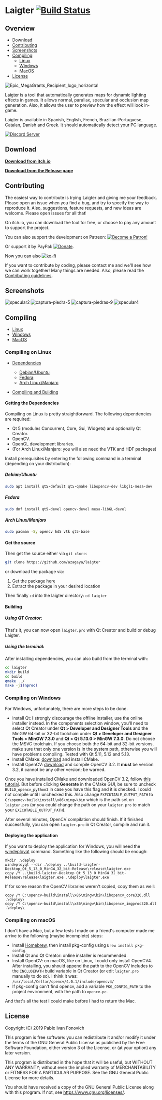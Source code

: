 # Laigter [![Build Status](https://travis-ci.com/azagaya/laigter.svg?branch=master)](https://travis-ci.com/azagaya/laigter)

## Overview

- [Download](https://github.com/flamendless/laigter#download)
- [Contributing](https://github.com/flamendless/laigter#contributing)
- [Screenshots](https://github.com/flamendless/laigter#screenshots)
- [Compiling](https://github.com/flamendless/laigter#compiling)
	- [Linux](https://github.com/flamendless/laigter#compiling-on-linux)
	- [Windows](https://github.com/flamendless/laigter#compiling-on-windows)
	- [MacOS](https://github.com/flamendless/laigter#compiling-on-macos)
- [License](https://github.com/flamendless/laigter#license)

![Epic_MegaGrants_Recipient_logo_horizontal](https://user-images.githubusercontent.com/46932830/77976528-a0395800-72d3-11ea-8c3c-4c049350e247.png)

Laigter is a tool that automatically generates maps for dynamic lighting effects
in games. It allows normal, parallax, specular and occlusion map generation.
Also, it allows the user to preview how the effect will look in-game.

Laigter is available in Spanish, English, French, Brazilian-Portuguese, Catalan,
Danish and Greek. It should automatically detect your PC language.

[![Discord Server](https://discordapp.com/api/guilds/582648422167871514/embed.png)](https://discord.gg/88kJqry)

## Download

[**Download from itch.io**](https://azagaya.itch.io/laigter)

[**Download from the Release page**](https://github.com/azagaya/laigter/releases)

## Contributing

The easiest way to contribute is trying Laigter and giving me your feedback.
Please open an issue when you find a bug, and try to specify the way to
reproduce it. Also, suggestions, feature requests, and new ideas are welcome.
Please open issues for all that!

On itch.io, you can download the tool for free, or choose to pay any amount to
support the project.

You can also support the development on Patreon: [![Become a Patron!](https://c5.patreon.com/external/logo/become_a_patron_button.png)](https://www.patreon.com/bePatron?u=19254491)

Or support it by PayPal:
[![Donate](https://img.shields.io/badge/Donate-PayPal-green.svg)](https://paypal.me/PabloFonovich).

Now you can also
[![ko-fi](https://www.ko-fi.com/img/githubbutton_sm.svg)](https://ko-fi.com/O5O110W22)

If you want to contribute by coding, please contact me and we'll see how we can
work together! Many things are needed. Also, please read the
[Contributing guidelines](CONTRIBUTING.md).

## Screenshots

![specular2](https://user-images.githubusercontent.com/46932830/60845793-cbaf6c00-a1b3-11e9-999b-404670185b4c.png)
![captura-piedra-5](https://user-images.githubusercontent.com/46932830/60845822-dcf87880-a1b3-11e9-879c-e909fbd83469.png)
![captura-piedras-9](https://user-images.githubusercontent.com/46932830/60845823-dcf87880-a1b3-11e9-8772-a42180f3abdc.png)
![specular4](https://user-images.githubusercontent.com/46932830/60845825-dcf87880-a1b3-11e9-9f32-45ccc27abe0f.png)

## Compiling

- [Linux](https://github.com/flamendless/laigter#compiling-on-linux)
- [Windows](https://github.com/flamendless/laigter#compiling-on-windows)
- [MacOS](https://github.com/flamendless/laigter#compiling-on-macos)

### Compiling on Linux

- [Dependencies](https://github.com/flamendless/laigter#getting-the-dependencies)
	- [Debian/Ubuntu](https://github.com/flamendless/laigter#debianubuntu)
	- [Fedora](https://github.com/flamendless/laigter#fedora)
	- [Arch Linux/Manjaro](https://github.com/flamendless/laigter#arch-linuxmanjaro)

- [Compiling and Building](https://github.com/flamendless/laigter#building)

#### Getting the Dependencies

Compiling on Linux is pretty straightforward. The following dependencies are required:

- Qt 5 (modules Concurrent, Core, Gui, Widgets) and optionally Qt Creator.
- OpenCV.
- OpenGL development libraries.
- (For Arch Linux/Manjaro: you will also need the VTK and HDF packages)
  
Install prerequisites by entering the following command in a terminal (depending
on your distribution):

##### Debian/Ubuntu

```bash
sudo apt install qt5-default qt5-qmake libopencv-dev libgl1-mesa-dev
```

##### Fedora

```bash
sudo dnf install qt5-devel opencv-devel mesa-libGL-devel
```

##### Arch Linux/Manjaro

```bash
sudo pacman -Sy opencv hd5 vtk qt5-base
```

#### Get the source

Then get the source either via `git clone`:

```bash
git clone https://github.com/azagaya/laigter
```

or download the package via:

1. Get the package [here](https://github.com/azagaya/laigter/archive/master.zip)
2. Extract the package in your desired location

Then finally `cd` into the laigter directory: `cd laigter`

#### Building

##### Using QT Creator:

That's it, you can now open `laigter.pro` with Qt Creator and build or debug Laigter.

##### Using the terminal:

After installing dependencies, you can also build from the terminal with:

```bash
cd laigter
mkdir build
cd build
qmake ../
make -j$(nproc)
```

### Compiling on Windows

For Windows, unfortunately, there are more steps to be done.

- Install Qt: I strongly discourage the offline installer, use the online
  installer instead. In the components selection window, you'll need to select
  Qt Creator under **Qt > Developer and Designer Tools** and the MinGW 64-bit or
  32-bit toolchain under **Qt > Developer and Designer Tools > MinGW 7.3.0**
  and **Qt > Qt 5.13.0 > MinGW 7.3.0**. Do not choose the MSVC toolchain. If you
  choose both the 64-bit and 32-bit versions, make sure that only one version is
  in the system path, otherwise you will have problems compiling. Tested with Qt
  5.11, 5.12 and 5.13.
- Install CMake: [download](https://cmake.org/download/) and install CMake.
- Install OpenCV:
  [download](https://github.com/opencv/opencv/releases/tag/3.2.0) and compile
  OpenCV 3.2. It **must** be version 3.2, it cannot be any other version; be
  warned.

Once you have installed CMake and downloaded OpenCV 3.2, follow
[this tutorial](https://wiki.qt.io/How_to_setup_Qt_and_openCV_on_Windows).
But before clicking **Generate** in the CMake GUI, be sure to uncheck
`BUILD_opencv_python3` in case you have this flag and it is checked. I could not
compile until I unchecked this. Also change `EXECUTABLE_OUTPUT_PATH` to
`C:\opencv-build\install\x86\mingw\bin` which is the path set on `laigter.pro`
(or you could change the path on your `laigter.pro` to match your
`EXECUTABLE_OUTPUT_PATH`).

After several minutes, OpenCV compilation should finish. If it finished
successfully, you can open `laigter.pro` in Qt Creator, compile and run it.

#### Deploying the application

If you want to deploy the application for Windows, you will need the
[windeployqt](https://doc.qt.io/qt-5/windows-deployment.html) command. Something
like the following should be enough:

```batch
mkdir .\deploy
windeployqt --dir .\deploy ..\build-laigter-Desktop_Qt_5_13_0_MinGW_32_bit-Release\release\laigter.exe
copy /Y ..\build-laigter-Desktop_Qt_5_13_0_MinGW_32_bit-Release\release\laigter.exe .\deploy\laigter.exe
```

If for some reason the OpenCV libraries weren't copied, copy them as well:

```batch
copy /Y C:\opencv-build\install\x86\mingw\bin\libopencv_core320.dll .\deploy\
copy /Y C:\opencv-build\install\x86\mingw\bin\libopencv_imgproc320.dll .\deploy\
```

### Compiling on macOS

I don't have a Mac, but a few tests I made on a friend's computer made me arrive
to the following (maybe incomplete) steps:

- Install [Homebrew](https://brew.sh/), then install pkg-config using
  `brew install pkg-config`.
- Install Qt and Qt Creator: online installer is recommended.
- Install OpenCV: on macOS, like on Linux, I could only install OpenCV4.
  After installing, you should append the path to the OpenCV includes to the
  `INCLUDEPATH` build variable in Qt Creator (or edit `laigter.pro` manually to do so).
  I think it was: `/usr/local/Cellar/opencv/4.0.1/include/opencv4/`
- If pkg-config can't find opencv, add a variable `PKG_CONFIG_PATH` to the
  project environment, with the path to `opencv.pc`.

And that's all the test I could make before I had to return the Mac.

## License

Copyright (C) 2019 Pablo Ivan Fonovich

This program is free software: you can redistribute it and/or modify it under
the terms of the GNU General Public License as published by the Free Software
Foundation, either version 3 of the License, or (at your option) any later
version.

This program is distributed in the hope that it will be useful, but WITHOUT ANY
WARRANTY; without even the implied warranty of MERCHANTABILITY or FITNESS FOR A
PARTICULAR PURPOSE. See the GNU General Public License for more details.

You should have received a copy of the GNU General Public License along with
this program. If not, see <https://www.gnu.org/licenses/>.
